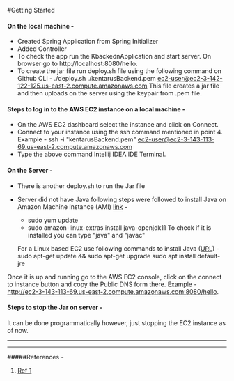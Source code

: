 #Getting Started

#### On the local machine -

- Created Spring Application from Spring Initializer 
- Added Controller 
- To check the app run the KbackednApplication and start server. On browser go to http://localhost:8080/hello.
- To create the jar file run deploy.sh file using the following command on Github CLI -
    ./deploy.sh ./kentarusBackend.pem  ec2-user@ec2-3-142-122-125.us-east-2.compute.amazonaws.com
    This file creates a jar file and then uploads on the server using the keypair from .pem file.

#### Steps to log in to the AWS EC2 instance on a local machine - 
- On the AWS EC2 dashboard select the instance and click on Connect. 
- Connect to your instance using the ssh command mentioned in point 4. Example - ssh -i "kentarusBackend.pem" ec2-user@ec2-3-143-113-69.us-east-2.compute.amazonaws.com
- Type the above command Intellij IDEA IDE Terminal. 
    
#### On the Server -

- There is another deploy.sh to run the Jar file
- Server did not have Java following steps were followed to install Java on Amazon Machine Instance (AMI) [link](https://www.youtube.com/watch?v=DF6UyUWEU4I) -
    -  sudo yum update
    -  sudo amazon-linux-extras install java-openjdk11
    To check if it is installed you can type "java" and "javac"
    
    For a Linux based EC2 use following commands to install Java ([URL](https://www.eternalsoftsolutions.com/blog/how-to-install-java-in-aws-ec2/)) - 
        sudo apt-get update && sudo apt-get upgrade
        sudo apt install default-jre 
   
Once it is up and running go to the AWS EC2 console, click on the connect to instance button and copy the Public DNS form there.
Example - http://ec2-3-143-113-69.us-east-2.compute.amazonaws.com:8080/hello.

#### Steps to stop the Jar on server - 

It can be done programmatically however, just stopping the EC2 instance as of now. 

---
---
#####References - 
1. [Ref 1](https://kgaurav23.medium.com/deploying-hosting-spring-boot-applications-on-aws-ec2-7babc15a1ab6)
